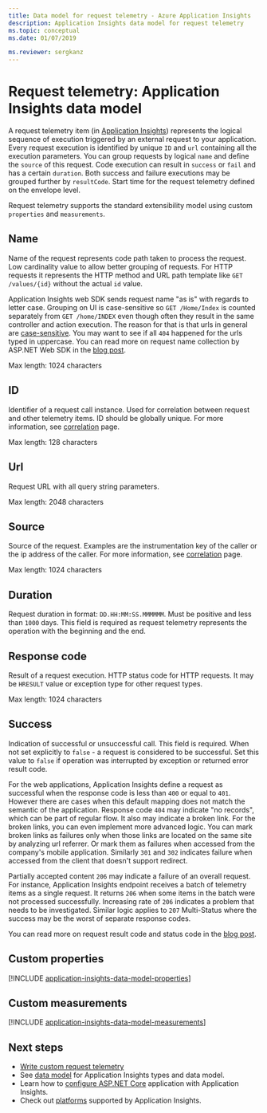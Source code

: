 ```yaml
---
title: Data model for request telemetry - Azure Application Insights
description: Application Insights data model for request telemetry
ms.topic: conceptual
ms.date: 01/07/2019

ms.reviewer: sergkanz
---
```


# Request telemetry: Application Insights data model

A request telemetry item (in [Application Insights](../../azure-monitor/app/app-insights-overview.md)) represents the logical sequence of execution triggered by an external request to your application. Every request execution is identified by unique `ID` and `url` containing all the execution parameters. You can group requests by logical `name` and define the `source` of this request. Code execution can result in `success` or `fail` and has a certain `duration`. Both success and failure executions may be grouped further by `resultCode`. Start time for the request telemetry defined on the envelope level.

Request telemetry supports the standard extensibility model using custom `properties` and `measurements`.

## Name

Name of the request represents code path taken to process the request. Low cardinality value to allow better grouping of requests. For HTTP requests it represents the HTTP method and URL path template like `GET /values/{id}` without the actual `id` value.

Application Insights web SDK sends request name "as is" with regards to letter case. Grouping on UI is case-sensitive so `GET /Home/Index` is counted separately from `GET /home/INDEX` even though often they result in the same controller and action execution. The reason for that is that urls in general are [case-sensitive](https://www.w3.org/TR/WD-html40-970708/htmlweb.html). You may want to see if all `404` happened for the urls typed in uppercase. You can read more on request name collection by ASP.NET Web SDK in the [blog post](https://apmtips.com/posts/2015-02-23-request-name-and-url/).

Max length: 1024 characters

## ID

Identifier of a request call instance. Used for correlation between request and other telemetry items. ID should be globally unique. For more information, see [correlation](../../azure-monitor/app/correlation.md) page.

Max length: 128 characters

## Url

Request URL with all query string parameters.

Max length: 2048 characters

## Source

Source of the request. Examples are the instrumentation key of the caller or the ip address of the caller. For more information, see [correlation](../../azure-monitor/app/correlation.md) page.

Max length: 1024 characters

## Duration

Request duration in format: `DD.HH:MM:SS.MMMMMM`. Must be positive and less than `1000` days. This field is required as request telemetry represents the operation with the beginning and the end.

## Response code

Result of a request execution. HTTP status code for HTTP requests. It may be `HRESULT` value or exception type for other request types.

Max length: 1024 characters

## Success

Indication of successful or unsuccessful call. This field is required. When not set explicitly to `false` - a request is considered to be successful. Set this value to `false` if operation was interrupted by exception or returned error result code.

For the web applications, Application Insights define a request as successful when the response code is less than `400` or equal to `401`. However there are cases when this default mapping does not match the semantic of the application. Response code `404` may indicate "no records", which can be part of regular flow. It also may indicate a broken link. For the broken links, you can even implement more advanced logic. You can mark broken links as failures only when those links are located on the same site by analyzing url referrer. Or mark them as failures when accessed from the company's mobile application. Similarly `301` and `302` indicates failure when accessed from the client that doesn't support redirect.

Partially accepted content `206` may indicate a failure of an overall request. For instance, Application Insights endpoint receives a batch of telemetry items as a single request. It returns `206` when some items in the batch were not processed successfully. Increasing rate of `206` indicates a problem that needs to be investigated. Similar logic applies to `207` Multi-Status where the success may be the worst of separate response codes.

You can read more on request result code and status code in the [blog post](https://apmtips.com/posts/2016-12-03-request-success-and-response-code/).

## Custom properties

[!INCLUDE [application-insights-data-model-properties](../../../includes/application-insights-data-model-properties.md)]

## Custom measurements

[!INCLUDE [application-insights-data-model-measurements](../../../includes/application-insights-data-model-measurements.md)]

## Next steps

- [Write custom request telemetry](../../azure-monitor/app/api-custom-events-metrics.md#trackrequest)
- See [data model](data-model.md) for Application Insights types and data model.
- Learn how to [configure ASP.NET Core](../../azure-monitor/app/asp-net.md) application with Application Insights.
- Check out [platforms](../../azure-monitor/app/platforms.md) supported by Application Insights.
